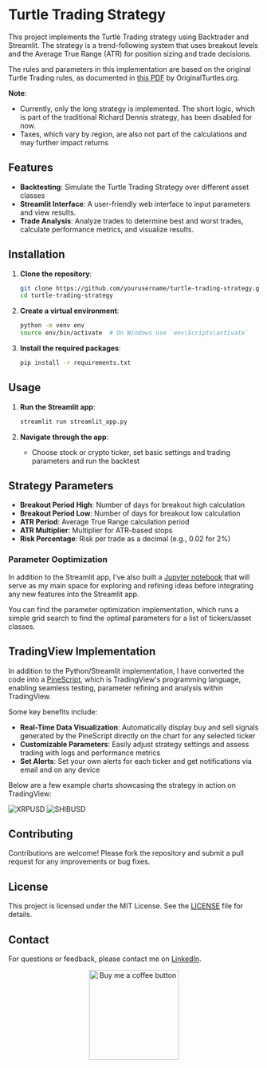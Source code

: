 # Turtle Trading Strategy

This project implements the Turtle Trading strategy using Backtrader and Streamlit. The strategy is a trend-following system that uses breakout levels and the Average True Range (ATR) for position sizing and trade decisions.

The rules and parameters in this implementation are based on the original Turtle Trading rules, as documented in [this PDF](https://bigpicture.typepad.com/comments/files/turtlerules.pdf) by OriginalTurtles.org.

**Note**:
- Currently, only the long strategy is implemented. The short logic, which is part of the traditional Richard Dennis strategy, has been disabled for now.
- Taxes, which vary by region, are also not part of the calculations and may further impact returns

## Features

- **Backtesting**: Simulate the Turtle Trading Strategy over different asset classes
- **Streamlit Interface**: A user-friendly web interface to input parameters and view results.
- **Trade Analysis**: Analyze trades to determine best and worst trades, calculate performance metrics, and visualize results.

## Installation

1. **Clone the repository**:
   ```bash
   git clone https://github.com/yourusername/turtle-trading-strategy.git
   cd turtle-trading-strategy
   ```

2. **Create a virtual environment**:
   ```bash
   python -m venv env
   source env/bin/activate  # On Windows use `env\Scripts\activate`
   ```

3. **Install the required packages**:
   ```bash
   pip install -r requirements.txt
   ```

## Usage

1. **Run the Streamlit app**:
   ```bash
   streamlit run streamlit_app.py
   ```

2. **Navigate through the app**:
   - Choose stock or crypto ticker, set basic settings and trading parameters and run the backtest 

## Strategy Parameters

- **Breakout Period High**: Number of days for breakout high calculation
- **Breakout Period Low**: Number of days for breakout low calculation
- **ATR Period**: Average True Range calculation period
- **ATR Multiplier**: Multiplier for ATR-based stops
- **Risk Percentage**: Risk per trade as a decimal (e.g., 0.02 for 2%)

### Parameter Ooptimization

In addition to the Streamlit app, I've also built a [Jupyter notebook](turtle-trading-strategy-analysis.ipynb) that will serve as my main space for exploring and refining ideas before integrating any new features into the Streamlit app.

You can find the parameter optimization implementation, which runs a simple grid search to find the optimal parameters for a list of tickers/asset classes.

## TradingView Implementation

In addition to the Python/Streamlit implementation, I have converted the code into a [PineScript](turtle_strategy_pinescript.txt), which is TradingView's programming language, enabling seamless testing, parameter refining and analysis within TradingView.

Some key benefits include:

- **Real-Time Data Visualization**:  Automatically display buy and sell signals generated by the PineScript directly on the chart for any selected ticker
- **Customizable Parameters**: Easily adjust strategy settings and assess trading with logs and performance metrics
- **Set Alerts**: Set your own alerts for each ticker and get notifications via email and on any device

Below are a few example charts showcasing the strategy in action on TradingView:

![XRPUSD](public/xrpusd_tradingview.png)
![SHIBUSD](public/shibusd_tradingview.png)

## Contributing

Contributions are welcome! Please fork the repository and submit a pull request for any improvements or bug fixes.

## License

This project is licensed under the MIT License. See the [LICENSE](LICENSE) file for details.

## Contact

For questions or feedback, please contact me on [LinkedIn](https://www.linkedin.com/in/oktay-bogazkaya/).

<div align="center">

[<img src="./public/button-buy-me-a-coffee.png" width="180" alt="Buy me a coffee button"/>](https://buymeacoffee.com/rhinoinsight)

</div>


